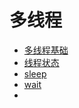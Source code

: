 # 多线程

+ [多线程基础](https://github.com/winfredzen/JavaEE-Basic/blob/master/Java/%E5%A4%9A%E7%BA%BF%E7%A8%8B/001_%E5%A4%9A%E7%BA%BF%E7%A8%8B%E5%9F%BA%E7%A1%80.md)
+ [线程状态](https://github.com/winfredzen/JavaEE-Basic/blob/master/Java/%E5%A4%9A%E7%BA%BF%E7%A8%8B/002_%E7%BA%BF%E7%A8%8B%E7%8A%B6%E6%80%81.md)
+ [sleep](https://github.com/winfredzen/JavaEE-Basic/blob/master/Java/%E5%A4%9A%E7%BA%BF%E7%A8%8B/003_sleep.md)
+ [wait](https://github.com/winfredzen/JavaEE-Basic/blob/master/Java/%E5%A4%9A%E7%BA%BF%E7%A8%8B/004_wait.md)
+ []()
